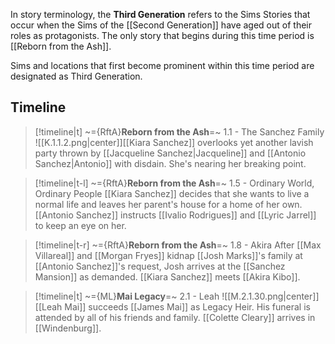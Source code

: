 In story terminology, the **Third Generation** refers to the Sims Stories that occur when the Sims of the [[Second Generation]] have aged out of their roles as protagonists. The only story that begins during this time period is [[Reborn from the Ash]].

Sims and locations that first become prominent within this time period are designated as Third Generation.

## Timeline

> [!timeline|t] ~={RftA}**Reborn from the Ash**=~ 1.1 - The Sanchez Family
> ![[K.1.1.2.png|center]][[Kiara Sanchez]] overlooks yet another lavish party thrown by [[Jacqueline Sanchez|Jacqueline]] and [[Antonio Sanchez|Antonio]] with disdain. She's nearing her breaking point.

> [!timeline|t-l] ~={RftA}**Reborn from the Ash**=~ 1.5 - Ordinary World, Ordinary People
> [[Kiara Sanchez]] decides that she wants to live a normal life and leaves her parent's house for a home of her own. [[Antonio Sanchez]] instructs [[Ivalio Rodrigues]] and [[Lyric Jarrel]] to keep an eye on her.

> [!timeline|t-r] ~={RftA}**Reborn from the Ash**=~ 1.8 - Akira
> After [[Max Villareal]] and [[Morgan Fryes]] kidnap [[Josh Marks]]'s family at [[Antonio Sanchez]]'s request, Josh arrives at the [[Sanchez Mansion]] as demanded. [[Kiara Sanchez]] meets [[Akira Kibo]].

> [!timeline|t] ~={ML}**Mai Legacy**=~ 2.1 - Leah
> ![[M.2.1.30.png|center]][[Leah Mai]] succeeds [[James Mai]] as Legacy Heir. His funeral is attended by all of his friends and family. [[Colette Cleary]] arrives in [[Windenburg]].